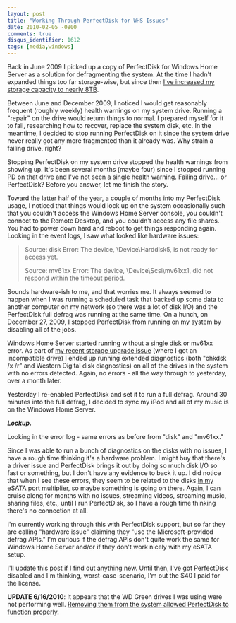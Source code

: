 ```yaml
---
layout: post
title: "Working Through PerfectDisk for WHS Issues"
date: 2010-02-05 -0800
comments: true
disqus_identifier: 1612
tags: [media,windows]
---
```

Back in June 2009 I picked up a copy of PerfectDisk for Windows Home
Server as a solution for defragmenting the system. At the time I hadn't
expanded things too far storage-wise, but since then [I've increased my
storage capacity to nearly
8TB](/archive/2010/01/07/windows-home-server-storage-upgraded.aspx).

Between June and December 2009, I noticed I would get reasonably
frequent (roughly weekly) health warnings on my system drive. Running a
"repair" on the drive would return things to normal. I prepared myself
for it to fail, researching how to recover, replace the system disk,
etc. In the meantime, I decided to stop running PerfectDisk on it since
the system drive never really got any more fragmented than it already
was. Why strain a failing drive, right?

Stopping PerfectDisk on my system drive stopped the health warnings from
showing up. It's been several months (maybe four) since I stopped
running PD on that drive and I've not seen a single health warning.
Failing drive... or PerfectDisk? Before you answer, let me finish the
story.

Toward the latter half of the year, a couple of months into my
PerfectDisk usage, I noticed that things would lock up on the system
occasionally such that you couldn't access the Windows Home Server
console, you couldn't connect to the Remote Desktop, and you couldn't
access any file shares. You had to power down hard and reboot to get
things responding again. Looking in the event logs, I saw what looked
like hardware issues:

> Source: disk
> Error: The device, \\Device\\Harddisk5, is not ready for access yet.
>
> Source: mv61xx
> Error: The device, \\Device\\Scsi\\mv61xx1, did not respond within the
> timeout period.

Sounds hardware-ish to me, and that worries me. It always seemed to
happen when I was running a scheduled task that backed up some data to
another computer on my network (so there was a lot of disk I/O) and the
PerfectDisk full defrag was running at the same time. On a hunch, on
December 27, 2009, I stopped PerfectDisk from running on my system by
disabling all of the jobs.

Windows Home Server started running without a single disk or mv61xx
error. As part of [my recent storage upgrade
issue](/archive/2010/01/07/windows-home-server-storage-upgraded.aspx)
(where I got an incompatible drive) I ended up running extended
diagnostics (both "chkdsk /x /r" and Western Digital disk diagnostics)
on all of the drives in the system with no errors detected. Again, no
errors - all the way through to yesterday, over a month later.

Yesterday I re-enabled PerfectDisk and set it to run a full defrag.
Around 30 minutes into the full defrag, I decided to sync my iPod and
all of my music is on the Windows Home Server.

***Lockup.***

Looking in the error log - same errors as before from "disk" and
"mv61xx."

Since I was able to run a bunch of diagnostics on the disks with no
issues, I have a rough time thinking it's a hardware problem. I might
buy that there's a driver issue and PerfectDisk brings it out by doing
so much disk I/O so fast or something, but I don't have any evidence to
back it up. I did notice that when I see these errors, they seem to be
related to the disks [in my eSATA port
multiplier](/archive/2009/02/04/increase-your-windows-home-server-capacity-with-esata.aspx),
so maybe something is going on there. Again, I can cruise along for
months with no issues, streaming videos, streaming music, sharing files,
etc., until I run PerfectDisk, so I have a rough time thinking there's
no connection at all.

I'm currently working through this with PerfectDisk support, but so far
they are calling "hardware issue" claiming they "use the
Microsoft-provided defrag APIs." I'm curious if the defrag APIs don't
quite work the same for Windows Home Server and/or if they don't work
nicely with my eSATA setup.

I'll update this post if I find out anything new. Until then, I've got
PerfectDisk disabled and I'm thinking, worst-case-scenario, I'm out the
$40 I paid for the license.

**UPDATE 6/16/2010**: It appears that the WD Green drives I was using
were not performing well. [Removing them from the system allowed
PerfectDisk to function
properly](/archive/2010/06/16/beware-the-wd-green-drives.aspx).

